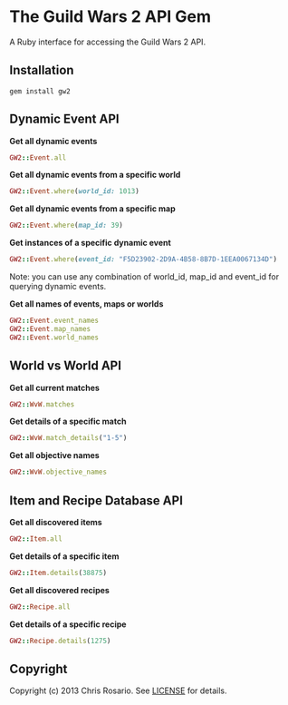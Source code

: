 # The Guild Wars 2 API Gem

A Ruby interface for accessing the Guild Wars 2 API.

## Installation

    gem install gw2

## Dynamic Event API

**Get all dynamic events**

```ruby
GW2::Event.all
```

**Get all dynamic events from a specific world**

```ruby
GW2::Event.where(world_id: 1013)
```

**Get all dynamic events from a specific map**

```ruby
GW2::Event.where(map_id: 39)
```

**Get instances of a specific dynamic event**

```ruby
GW2::Event.where(event_id: "F5D23902-2D9A-4B58-8B7D-1EEA0067134D")
```

Note: you can use any combination of world_id, map_id and event_id for querying dynamic events.

**Get all names of events, maps or worlds**

```ruby
GW2::Event.event_names
GW2::Event.map_names
GW2::Event.world_names
```

## World vs World API

**Get all current matches**

```ruby
GW2::WvW.matches
```

**Get details of a specific match**

```ruby
GW2::WvW.match_details("1-5")
```

**Get all objective names**

```ruby
GW2::WvW.objective_names
```

## Item and Recipe Database API

**Get all discovered items**

```ruby
GW2::Item.all
```

**Get details of a specific item**

```ruby
GW2::Item.details(38875)
```

**Get all discovered recipes**

```ruby
GW2::Recipe.all
```

**Get details of a specific recipe**

```ruby
GW2::Recipe.details(1275)
```

## Copyright
Copyright (c) 2013 Chris Rosario.
See [LICENSE][] for details.

[license]: LICENSE.md
